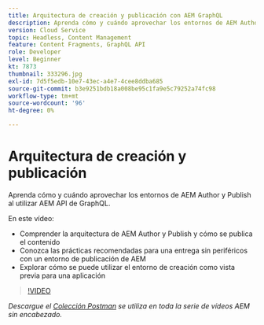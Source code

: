 ```yaml
---
title: Arquitectura de creación y publicación con AEM GraphQL
description: Aprenda cómo y cuándo aprovechar los entornos de AEM Author y Publish al utilizar AEM API de GraphQL.
version: Cloud Service
topic: Headless, Content Management
feature: Content Fragments, GraphQL API
role: Developer
level: Beginner
kt: 7873
thumbnail: 333296.jpg
exl-id: 7d5f5edb-10e7-43ec-a4e7-4cee8ddba685
source-git-commit: b3e9251bdb18a008be95c1fa9e5c79252a74fc98
workflow-type: tm+mt
source-wordcount: '96'
ht-degree: 0%

---
```


# Arquitectura de creación y publicación

Aprenda cómo y cuándo aprovechar los entornos de AEM Author y Publish al utilizar AEM API de GraphQL.

En este vídeo:

+ Comprender la arquitectura de AEM Author y Publish y cómo se publica el contenido
+ Conozca las prácticas recomendadas para una entrega sin periféricos con un entorno de publicación de AEM
+ Explorar cómo se puede utilizar el entorno de creación como vista previa para una aplicación

>[!VIDEO](https://video.tv.adobe.com/v/333296?quality=12&learn=on)

_Descargue el [Colección Postman](./assets/aem-headless-video-series.postman_collection.json) se utiliza en toda la serie de vídeos AEM sin encabezado._
